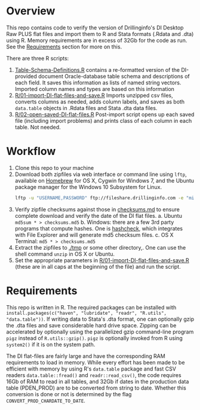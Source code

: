 # Overview

This repo contains code to verify the version of Drillinginfo's DI Desktop Raw PLUS flat files and import them to R and Stata formats (.Rdata and .dta) using R. Memory requirements are in excess of 32Gb for the code as run. See the [Requirements](#requirements) section for more on this.

There are three R scripts:

1. [Table-Schema-Definitions.R](R/Table-Schema-Definitions.R) contains a re-formatted version of the DI-provided document Oracle-database table schema and descriptions of each field. It saves this information as lists of named string vectors. Imported column names and types are based on this information
2. [R/01-import-DI-flat-files-and-save.R](R/01-import-DI-flat-files-and-save.R) Imports unzipped csv files, converts columns as needed, adds column labels, and saves as both `data.table` objects in .Rdata files and Stata .dta data files.
3. [R/02-open-saved-DI-flat-files.R](R/02-open-saved-DI-flat-files.R) Post-import script opens up each saved file (including import problems) and prints class of each column in each table. Not needed.

# Workflow

1. Clone this repo to your machine
2. Download both zipfiles via web interface or command line using `lftp`, available on [Homebrew](https://brew.sh/) for OS X, Cygwin for Windows 7, and the Ubuntu package manager for the Windows 10 Subsystem for Linux.
    ```sh
    lftp -u "USERNAME,PASSWORD" ftp://fileshare.drillinginfo.com -e "mirror --parallel=3 . ."
    ```
3. Verify zipfile checksums against those in [checksums.md](checksums.md) to ensure complete download and verify the date of the DI flat files.
    a. Ubuntu `md5sum * > checksums.md5`
    b. Windows: there are a few 3rd party programs that compute hashes. One is [hashcheck](http://code.kliu.org/hashcheck/), which integrates with File Explorer and will generate md5 checksum files.
    c. OS X Terminal: `md5 * > checksums.md5`
3. Extract the zipfiles to [./tmp](./tmp) or some other directory,. One can use the shell command `unzip` in OS X or Ubuntu.
4. Set the appropriate parameters in [R/01-import-DI-flat-files-and-save.R](R/01-import-DI-flat-files-and-save.R) (these are in all caps at the beginning of the file) and run the script.


# Requirements

This repo is written in R. The required packages can be installed with `install.packages(c("haven", "lubridate", "readr", "R.utils", "data.table"))`. If writing data to Stata's .dta format, one can optionally gzip the .dta files and save considerable hard drive space. Zipping can be accelerated by optionally using the parallelized gzip command-line program `pigz` instead of `R.utils::gzip()`. `pigz` is optionally invoked from R using `system2()` if it is on the system path.

The DI flat-files are fairly large and have the corresponding RAM requirements to load in memory. While every effort has been made to be efficient with memory by using R's `data.table` package and fast CSV readers `data.table::fread()` and `readr::read_csv()`, the code requires 16Gb of RAM to read in all tables, and 32Gb if dates in the production data table (PDEN_PROD) are to be converted from string to date. Whether this conversion is done or not is determined by the flag `CONVERT_PROD_CHARDATE_TO_DATE`.
